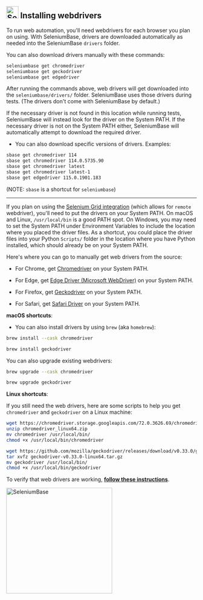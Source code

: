 <!-- SeleniumBase Docs -->

## [<img src="https://seleniumbase.github.io/img/logo6.png" title="SeleniumBase" width="32">](https://github.com/seleniumbase/SeleniumBase/) Installing webdrivers

To run web automation, you'll need webdrivers for each browser you plan on using.  With SeleniumBase, drivers are downloaded automatically as needed into the SeleniumBase ``drivers`` folder.

You can also download drivers manually with these commands:

```bash
seleniumbase get chromedriver
seleniumbase get geckodriver
seleniumbase get edgedriver
```

After running the commands above, web drivers will get downloaded into the ``seleniumbase/drivers/`` folder. SeleniumBase uses those drivers during tests. (The drivers don't come with SeleniumBase by default.)

If the necessary driver is not found in this location while running tests, SeleniumBase will instead look for the driver on the System PATH. If the necessary driver is not on the System PATH either, SeleniumBase will automatically attempt to download the required driver.

* You can also download specific versions of drivers. Examples:

```bash
sbase get chromedriver 114
sbase get chromedriver 114.0.5735.90
sbase get chromedriver latest
sbase get chromedriver latest-1
sbase get edgedriver 115.0.1901.183
```

(NOTE: ``sbase`` is a shortcut for ``seleniumbase``)

--------

If you plan on using the [Selenium Grid integration](https://github.com/seleniumbase/SeleniumBase/blob/master/seleniumbase/utilities/selenium_grid/ReadMe.md) (which allows for ``remote`` webdriver), you'll need to put the drivers on your System PATH. On macOS and Linux, ``/usr/local/bin`` is a good PATH spot. On Windows, you may need to set the System PATH under Environment Variables to include the location where you placed the driver files. As a shortcut, you could place the driver files into your Python ``Scripts/`` folder in the location where you have Python installed, which should already be on your System PATH.

Here's where you can go to manually get web drivers from the source:

* For Chrome, get [Chromedriver](https://sites.google.com/a/chromium.org/chromedriver/downloads) on your System PATH.

* For Edge, get [Edge Driver (Microsoft WebDriver)](https://developer.microsoft.com/en-us/microsoft-edge/tools/webdriver/) on your System PATH.

* For Firefox, get [Geckodriver](https://github.com/mozilla/geckodriver/releases) on your System PATH.

* For Safari, get [Safari Driver](https://github.com/seleniumbase/SeleniumBase/blob/master/help_docs/using_safari_driver.md) on your System PATH.

**macOS shortcuts**:

* You can also install drivers by using ``brew`` (aka ``homebrew``):

```bash
brew install --cask chromedriver

brew install geckodriver
```

You can also upgrade existing webdrivers:

```bash
brew upgrade --cask chromedriver

brew upgrade geckodriver
```

**Linux shortcuts**:

If you still need the web drivers, here are some scripts to help you get ``chromedriver`` and ``geckodriver`` on a Linux machine:

```bash
wget https://chromedriver.storage.googleapis.com/72.0.3626.69/chromedriver_linux64.zip
unzip chromedriver_linux64.zip
mv chromedriver /usr/local/bin/
chmod +x /usr/local/bin/chromedriver
```

```bash
wget https://github.com/mozilla/geckodriver/releases/download/v0.33.0/geckodriver-v0.33.0-linux64.tar.gz
tar xvfz geckodriver-v0.33.0-linux64.tar.gz
mv geckodriver /usr/local/bin/
chmod +x /usr/local/bin/geckodriver
```

To verify that web drivers are working, **[follow these instructions](https://github.com/seleniumbase/SeleniumBase/blob/master/help_docs/verify_webdriver.md)**.

[<img src="https://seleniumbase.github.io/cdn/img/sb_logo_b.png" title="SeleniumBase" width="280">](https://github.com/seleniumbase/SeleniumBase)
